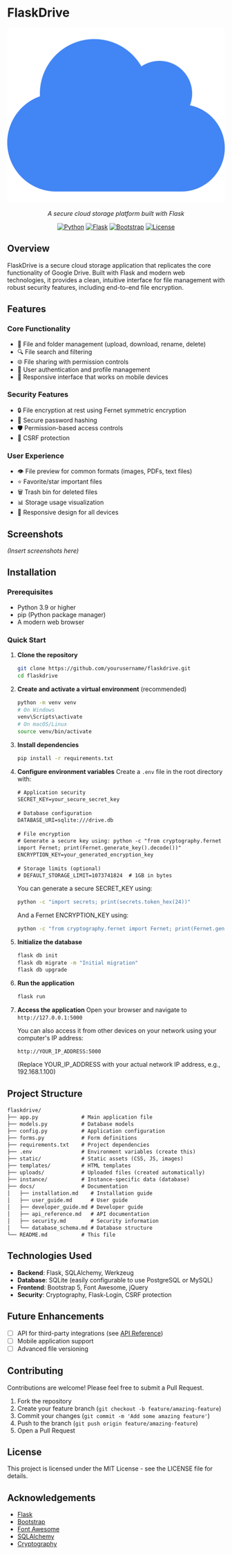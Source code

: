 # FlaskDrive

<div align="center">

![FlaskDrive Logo](static/images/cloud-storage.svg)

*A secure cloud storage platform built with Flask*

[![Python](https://img.shields.io/badge/Python-3.9%2B-blue)](https://www.python.org/)
[![Flask](https://img.shields.io/badge/Flask-2.0.1-green)](https://flask.palletsprojects.com/)
[![Bootstrap](https://img.shields.io/badge/Bootstrap-5.1-purple)](https://getbootstrap.com/)
[![License](https://img.shields.io/badge/License-MIT-yellow)](LICENSE)

</div>

## Overview

FlaskDrive is a secure cloud storage application that replicates the core functionality of Google Drive. Built with Flask and modern web technologies, it provides a clean, intuitive interface for file management with robust security features, including end-to-end file encryption.

## Features

### Core Functionality
- 📁 File and folder management (upload, download, rename, delete)
- 🔍 File search and filtering
- 🌐 File sharing with permission controls
- 👤 User authentication and profile management
- 📱 Responsive interface that works on mobile devices

### Security Features
- 🔒 File encryption at rest using Fernet symmetric encryption
- 🔑 Secure password hashing
- 🛡️ Permission-based access controls
- 🔐 CSRF protection

### User Experience
- 👁️ File preview for common formats (images, PDFs, text files)
- ⭐ Favorite/star important files
- 🗑️ Trash bin for deleted files
- 📊 Storage usage visualization
- 📱 Responsive design for all devices

## Screenshots

*(Insert screenshots here)*

## Installation

### Prerequisites
- Python 3.9 or higher
- pip (Python package manager)
- A modern web browser

### Quick Start

1. **Clone the repository**
   ```bash
   git clone https://github.com/yourusername/flaskdrive.git
   cd flaskdrive
   ```

2. **Create and activate a virtual environment** (recommended)
   ```bash
   python -m venv venv
   # On Windows
   venv\Scripts\activate
   # On macOS/Linux
   source venv/bin/activate
   ```

3. **Install dependencies**
   ```bash
   pip install -r requirements.txt
   ```

4. **Configure environment variables**
   Create a `.env` file in the root directory with:
   ```
   # Application security
   SECRET_KEY=your_secure_secret_key
   
   # Database configuration
   DATABASE_URI=sqlite:///drive.db
   
   # File encryption
   # Generate a secure key using: python -c "from cryptography.fernet import Fernet; print(Fernet.generate_key().decode())"
   ENCRYPTION_KEY=your_generated_encryption_key
   
   # Storage limits (optional)
   # DEFAULT_STORAGE_LIMIT=1073741824  # 1GB in bytes
   ```
   
   You can generate a secure SECRET_KEY using:
   ```bash
   python -c "import secrets; print(secrets.token_hex(24))"
   ```
   
   And a Fernet ENCRYPTION_KEY using:
   ```bash
   python -c "from cryptography.fernet import Fernet; print(Fernet.generate_key().decode())"
   ```

5. **Initialize the database**
   ```bash
   flask db init
   flask db migrate -m "Initial migration"
   flask db upgrade
   ```

6. **Run the application**
   ```bash
   flask run
   ```

7. **Access the application**
   Open your browser and navigate to `http://127.0.0.1:5000`
   
   You can also access it from other devices on your network using your computer's IP address:
   ```
   http://YOUR_IP_ADDRESS:5000
   ```
   (Replace YOUR_IP_ADDRESS with your actual network IP address, e.g., 192.168.1.100)

## Project Structure

```
flaskdrive/
├── app.py              # Main application file
├── models.py           # Database models
├── config.py           # Application configuration
├── forms.py            # Form definitions
├── requirements.txt    # Project dependencies
├── .env                # Environment variables (create this)
├── static/             # Static assets (CSS, JS, images)
├── templates/          # HTML templates
├── uploads/            # Uploaded files (created automatically)
├── instance/           # Instance-specific data (database)
├── docs/               # Documentation
│   ├── installation.md    # Installation guide
│   ├── user_guide.md      # User guide
│   ├── developer_guide.md # Developer guide
│   ├── api_reference.md   # API documentation
│   ├── security.md        # Security information
│   └── database_schema.md # Database structure
└── README.md           # This file
```

## Technologies Used

- **Backend**: Flask, SQLAlchemy, Werkzeug
- **Database**: SQLite (easily configurable to use PostgreSQL or MySQL)
- **Frontend**: Bootstrap 5, Font Awesome, jQuery
- **Security**: Cryptography, Flask-Login, CSRF protection

## Future Enhancements

- [ ] API for third-party integrations (see [API Reference](docs/api_reference.md))
- [ ] Mobile application support
- [ ] Advanced file versioning

## Contributing

Contributions are welcome! Please feel free to submit a Pull Request.

1. Fork the repository
2. Create your feature branch (`git checkout -b feature/amazing-feature`)
3. Commit your changes (`git commit -m 'Add some amazing feature'`)
4. Push to the branch (`git push origin feature/amazing-feature`)
5. Open a Pull Request

## License

This project is licensed under the MIT License - see the LICENSE file for details.

## Acknowledgements

- [Flask](https://flask.palletsprojects.com/)
- [Bootstrap](https://getbootstrap.com/)
- [Font Awesome](https://fontawesome.com/)
- [SQLAlchemy](https://www.sqlalchemy.org/)
- [Cryptography](https://cryptography.io/)

